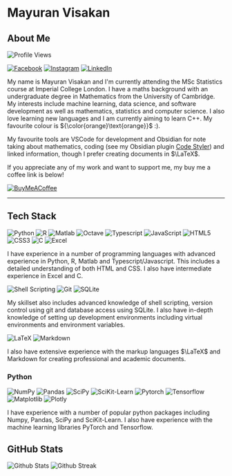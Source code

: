 # Mayuran Visakan

## About Me

![Profile Views](https://komarev.com/ghpvc/?username=mayurankv&style=for-the-badge&color=dc143c)

[![Facebook](https://img.shields.io/badge/Facebook-%231877F2.svg?logo=Facebook&logoColor=white)](https://facebook.com/mayuranvisakan)
[![Instagram](https://img.shields.io/badge/Instagram-%23E4405F.svg?logo=Instagram&logoColor=white)](https://instagram.com/mayurankv)
[![LinkedIn](https://img.shields.io/badge/LinkedIn-%230077B5.svg?logo=linkedin&logoColor=white)](https://linkedin.com/in/mayuranvisakan)

My name is Mayuran Visakan and I'm currently attending the MSc Statistics course at Imperial College London. I have a maths background with an undergraduate degree in Mathematics from the University of Cambridge. My interests include machine learning, data science, and software development as well as mathematics, statistics and computer science. I also love learning new languages and I am currently aiming to learn C++. My favourite colour is ${\color{orange}\text{orange}}$ :\).

My favourite tools are VSCode for development and Obsidian for note taking about mathematics, coding (see my Obsidian plugin [Code Styler](https://github.com/mayurankv/Obsidian-Code-Styler)) and linked information, though I prefer creating documents in $\LaTeX$.

If you appreciate any of my work and want to support me, my buy me a coffee link is below!

[![BuyMeACoffee](https://img.shields.io/badge/Buy%20Me%20a%20Coffee-ffdd00?style=for-the-badge&logo=buy-me-a-coffee&logoColor=black)](https://buymeacoffee.com/mayurankv)

---

## Tech Stack

![Python](https://img.shields.io/badge/Python-14354C?style=for-the-badge&logo=python&logoColor=white)
![R](https://img.shields.io/badge/r-%23276DC3.svg?style=for-the-badge&logo=r&logoColor=white)
![Matlab](https://img.shields.io/badge/matlab-orange.svg?style=for-the-badge&logo=matlab&logoColor=white)
![Octave](https://img.shields.io/badge/GNU%20Octave-orange.svg?style=for-the-badge&logo=octave)
![Typescript](https://img.shields.io/badge/TypeScript-007ACC?style=for-the-badge&logo=typescript&logoColor=white)
![JavaScript](https://img.shields.io/badge/JavaScript-F7DF1E?style=for-the-badge&logo=javascript&logoColor=black)
![HTML5](https://img.shields.io/badge/html5-%23E34F26.svg?style=for-the-badge&logo=html5&logoColor=white)
![CSS3](https://img.shields.io/badge/css3-%231572B6.svg?style=for-the-badge&logo=css3&logoColor=white)
![C](https://img.shields.io/badge/C-purple.svg?style=for-the-badge&logo=c)
![Excel](https://img.shields.io/badge/Excel-217346?style=for-the-badge&logo=microsoft-excel&logoColor=white)

I have experience in a number of programming languages with advanced experience in Python, R, Matlab and Typescript/Javascript. This includes a detailed understanding of both HTML and CSS. I also have intermediate experience in Excel and C.

![Shell Scripting](https://img.shields.io/badge/shell_scripts-%23121011.svg?style=for-the-badge&logo=gnu-bash&logoColor=white)
![Git](https://img.shields.io/badge/GIT-E44C30?style=for-the-badge&logo=git&logoColor=white)
![SQLite](https://img.shields.io/badge/SQLite-07405E?style=for-the-badge&logo=sqlite&logoColor=white)

My skillset also includes advanced knowledge of shell scripting, version control using git and database access using SQLite. I also have in-depth knowledge of setting up development environments including virtual environments and environment variables.

![LaTeX](https://img.shields.io/badge/latex-%23008080.svg?style=for-the-badge&logo=latex&logoColor=white)
![Markdown](https://img.shields.io/badge/markdown-%23000000.svg?style=for-the-badge&logo=markdown&logoColor=white)

I also have extensive experience with the markup languages $\LaTeX$ and Markdown for creating professional and academic documents.

### Python

![NumPy](https://img.shields.io/badge/numpy-%23013243.svg?style=for-the-badge&logo=numpy&logoColor=white)
![Pandas](https://img.shields.io/badge/pandas-%23150458.svg?style=for-the-badge&logo=pandas&logoColor=white)
![SciPy](https://img.shields.io/badge/SciPy-%230C55A5.svg?style=for-the-badge&logo=scipy&logoColor=%white)
![SciKit-Learn](https://img.shields.io/badge/SciKit_Learn_-white.svg?style=for-the-badge&logo=scikitlearn&logoColor=%white)
![Pytorch](https://img.shields.io/badge/PyTorch-ee4c2c?style=for-the-badge&logo=pytorch&logoColor=white)
![Tensorflow](https://img.shields.io/badge/TensorFlow-FF6F00?style=for-the-badge&logo=tensorflow&logoColor=white)
![Matplotlib](https://img.shields.io/badge/Matplotlib-%233F4F75.svg?style=for-the-badge&logo=matplotlib&logoColor=white)
![Plotly](https://img.shields.io/badge/Plotly-%233F4F75.svg?style=for-the-badge&logo=plotly&logoColor=white)

I have experience with a number of popular python packages including Numpy, Pandas, SciPy and SciKit-Learn. I also have experience with the machine learning libraries PyTorch and Tensorflow.

## GitHub Stats

![Github Stats](https://github-readme-stats.vercel.app/api?username=mayurankv&theme=tokyonight&hide_border=true&include_all_commits=true&count_private=true)
![Github Streak](https://github-readme-streak-stats.herokuapp.com/?user=mayurankv&theme=tokyonight&hide_border=true)
